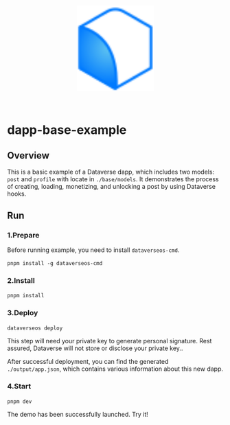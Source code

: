 <br/>
<p align="center">
<a href=" " target="_blank">
<img src="./vite.svg" width="180" alt="Dataverse logo">
</a >
</p >
<br/>

# dapp-base-example

## Overview

This is a basic example of a Dataverse dapp, which includes two models: `post` and `profile` with locate in `./base/models`. It demonstrates the process of creating, loading, monetizing, and unlocking a post by using Dataverse hooks.

## Run

### 1.Prepare

Before running example, you need to install `dataverseos-cmd`.

```
pnpm install -g dataverseos-cmd
```

### 2.Install

```
pnpm install
```

### 3.Deploy

```
dataverseos deploy
```

This step will need your private key to generate personal signature. Rest assured, Dataverse will not store or disclose your private key..

After successful deployment, you can find the generated `./output/app.json`, which contains various information about this new dapp.

### 4.Start

```
pnpm dev
```

The demo has been successfully launched. Try it!
